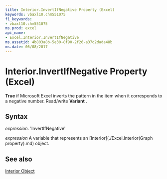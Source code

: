 ```yaml
---
title: Interior.InvertIfNegative Property (Excel)
keywords: vbaxl10.chm551075
f1_keywords:
- vbaxl10.chm551075
ms.prod: excel
api_name:
- Excel.Interior.InvertIfNegative
ms.assetid: 4b803a8b-5e30-8f90-2f26-a37d2dada48b
ms.date: 06/08/2017
---
```



# Interior.InvertIfNegative Property (Excel)

 **True** if Microsoft Excel inverts the pattern in the item when it corresponds to a negative number. Read/write **Variant** .


## Syntax

 _expression_. 'InvertIfNegative'

 _expression_ A variable that represents an [Interior](./Excel.Interior(Graph property).md) object.


## See also


[Interior Object](Excel.Interior(objec).md)

